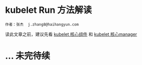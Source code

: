 # kubelet Run 方法解读

```
作者：张杰  j.zhang8@haihangyun.com
```

读此文章之前，建议先看 [kubelet 核心组件](/yuan-ma-fen-xi/scheduler/kubelethe-xin-zu-jian.md) 和 [kubelet  核心manager](/yuan-ma-fen-xi/scheduler/kubelet-he-xin-manager.md)





# ... 未完待续



